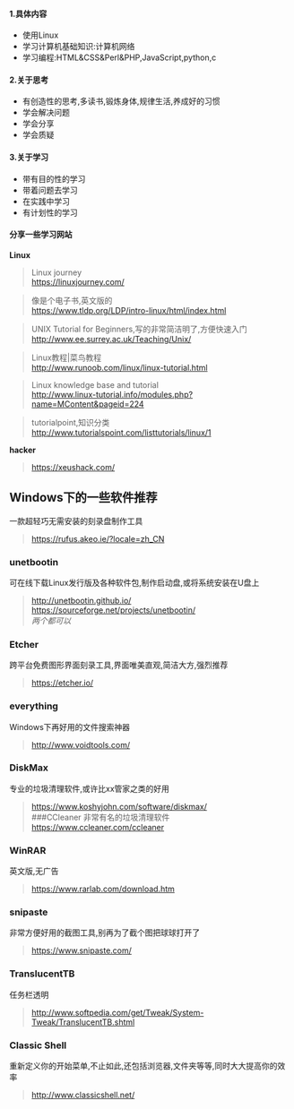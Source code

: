 #### 1.具体内容
+ 使用Linux
+ 学习计算机基础知识:计算机网络
+ 学习编程:HTML&CSS&Perl&PHP,JavaScript,python,c

#### 2.关于思考
+ 有创造性的思考,多读书,锻炼身体,规律生活,养成好的习惯
+ 学会解决问题
+ 学会分享
+ 学会质疑

#### 3.关于学习
+ 带有目的性的学习
+ 带着问题去学习
+ 在实践中学习
+ 有计划性的学习

#### 分享一些学习网站
**Linux**  
>Linux journey  
>https://linuxjourney.com/   

>像是个电子书,英文版的  
>https://www.tldp.org/LDP/intro-linux/html/index.html  

>UNIX Tutorial for Beginners,写的非常简洁明了,方便快速入门   
>http://www.ee.surrey.ac.uk/Teaching/Unix/  

>Linux教程|菜鸟教程  
>http://www.runoob.com/linux/linux-tutorial.html  

>Linux knowledge base and tutorial  
>http://www.linux-tutorial.info/modules.php?name=MContent&pageid=224  

>tutorialpoint,知识分类  
>http://www.tutorialspoint.com/listtutorials/linux/1  

**hacker**  
>https://xeushack.com/  



## Windows下的一些软件推荐
一款超轻巧无需安装的刻录盘制作工具     
>https://rufus.akeo.ie/?locale=zh_CN  
### unetbootin
可在线下载Linux发行版及各种软件包,制作启动盘,或将系统安装在U盘上  
>http://unetbootin.github.io/  
>https://sourceforge.net/projects/unetbootin/  
*两个都可以*  
### Etcher
跨平台免费图形界面刻录工具,界面唯美直观,简洁大方,强烈推荐  
>https://etcher.io/  
### everything
Windows下再好用的文件搜索神器  
>http://www.voidtools.com/  
### DiskMax
专业的垃圾清理软件,或许比xx管家之类的好用  
>https://www.koshyjohn.com/software/diskmax/  
###CCleaner
非常有名的垃圾清理软件
>https://www.ccleaner.com/ccleaner
### WinRAR
英文版,无广告  
>https://www.rarlab.com/download.htm  
### snipaste
非常方便好用的截图工具,别再为了截个图把球球打开了  
>https://www.snipaste.com/  
### TranslucentTB
任务栏透明  
>http://www.softpedia.com/get/Tweak/System-Tweak/TranslucentTB.shtml  
### Classic Shell
重新定义你的开始菜单,不止如此,还包括浏览器,文件夹等等,同时大大提高你的效率  
>http://www.classicshell.net/   
